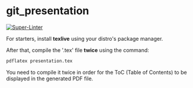 # git_presentation

[![Super-Linter](https://github.com/arghpy/git_presentation/actions/workflows/manage_pull_requests.yaml/badge.svg)](https://github.com/marketplace/actions/super-linter)

For starters, install **texlive** using your distro's package manager.

After that, compile the '.tex' file **twice** using the command:

```bash
pdflatex presentation.tex
```

You need to compile it twice in order for the ToC (Table of Contents)
to be displayed in the generated PDF file.
